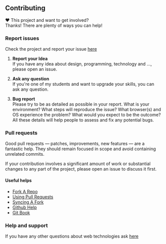 [issues]: http://github.com/AliMD/Encrypted-Persian-Font/issues "Issues · AliMD/Encrypted-Persian-Font"
[support]: http://github.com/AliMD/1Tuts/issues "http://ali.md/ask"

## Contributing
**♥** This project and want to get involved?  
Thanks! There are plenty of ways you can help!  

### Report issues
Check the project and report your issue [here][issues]  

1. **Report your Idea**  
  If you have any idea about design, programming, technology and ..., please open an issue.
  
1. **Ask any question**  
  If you're one of my students and want to upgrade your skills, you can ask any question.  
  
1. **Bug report**  
  Please try to be as detailed as possible in your report. What is your environment?
  What steps will reproduce the issue? What browser(s) and OS experience the problem?
  What would you expect to be the outcome?
  All these details will help people to assess and fix any potential bugs.


### Pull requests  

Good pull requests — patches, improvements, new features — are a fantastic
help. They should remain focused in scope and avoid containing unrelated commits.  

If your contribution involves a significant amount of work or substantial
changes to any part of the project, please open an issue to discuss it first.  

#### Useful helps
* [Fork A Repo](http://help.github.com/articles/fork-a-repo)
* [Using Pull Requests](http://help.github.com/articles/using-pull-requests)
* [Syncing A Fork](http://help.github.com/articles/syncing-a-fork)
* [Github Help](http://help.github.com/)
* [Git Book](http://git-scm.com/book)

### Help and support
If you have any other questions about web technologies ask [here][support]